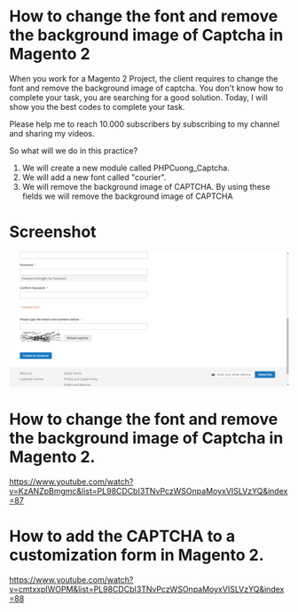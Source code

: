 # How to change the font and remove the background image of Captcha in Magento 2
When you work for a Magento 2 Project, the client requires to change the font and remove the background image of captcha. You don't know how to complete your task, you are searching for a good solution. Today, I will show you the best codes to complete your task.

Please help me to reach 10.000 subscribers by subscribing to my channel and sharing my videos.

So what will we do in this practice?

1. We will create a new module called PHPCuong_Captcha.
2. We will add a new font called "courier".
3. We will remove the background image of CAPTCHA. By using these fields we will remove the background image of CAPTCHA

# Screenshot
![ScreenShot](https://github.com/php-cuong/magento2-captcha/blob/main/Screenshot/captcha.gif)

# How to change the font and remove the background image of Captcha in Magento 2.
https://www.youtube.com/watch?v=KzANZpBmgmc&list=PL98CDCbI3TNvPczWSOnpaMoyxVISLVzYQ&index=87

# How to add the CAPTCHA to a customization form in Magento 2.
https://www.youtube.com/watch?v=cmtxxpIWOPM&list=PL98CDCbI3TNvPczWSOnpaMoyxVISLVzYQ&index=88
